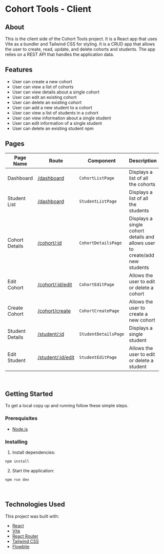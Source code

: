 # Cohort Tools - Client

## About
This is the client side of the Cohort Tools project. It is a React app that uses Vite as a bundler and Tailwind CSS for styling. It is a CRUD app that allows the user to create, read, update, and delete cohorts and students. The app relies on a REST API that handles the application data.


## Features
- User can create a new cohort
- User can view a list of cohorts
- User can view details about a single cohort
- User can edit an existing cohort
- User can delete an existing cohort
- User can add a new student to a cohort
- User can view a list of students in a cohort
- User can view information about a single student
- User can edit information of a single student
- User can delete an existing student
npm

## Pages

| Page Name       | Route | Component | Description |
|-----------------|-------|-----------|-------------|
| Dashboard       | [/dashboard](http://localhost:5173/dashboard) | `CohortListPage` | Displays a list of all the cohorts |
| Student List    | [/dashboard](http://localhost:5173/students) | `StudentListPage` | Displays a list of all the students |
| Cohort Details  | [/cohort/:id](http://localhost:5173/cohort/1) | `CohortDetailsPage` | Displays a single cohort details and allows user to create/add new students |
| Edit Cohort     | [/cohort/:id/edit](http://localhost:5173/cohort/1/edit) | `CohortEditPage` | Allows the user to edit or delete a cohort |
| Create Cohort   | [/cohort/create](http://localhost:5173/cohort/create) | `CohortCreatePage` | Allows the user to create a new cohort |
| Student Details | [/student/:id](http://localhost:5173/student/1) | `StudentDetailsPage` | Displays a single student |
| Edit Student    | [/student/:id/edit](http://localhost:5173/student/1/edit) | `StudentEditPage` | Allows the user to edit or delete a student |

<br>

## Getting Started


To get a local copy up and running follow these simple steps.

### Prerequisites

- [Node.js](https://nodejs.org/en/)

### Installing

1. Install dependencies:

```sh
npm install
```

2. Start the application:

```sh
npm run dev
```
<br>


## Technologies Used

This project was built with:

- [React](https://reactjs.org/)
- [Vite](https://vitejs.dev/)
- [React Router](https://reactrouter.com/)
- [Tailwind CSS](https://tailwindcss.com/)
- [Flowbite](https://flowbite.com/)
